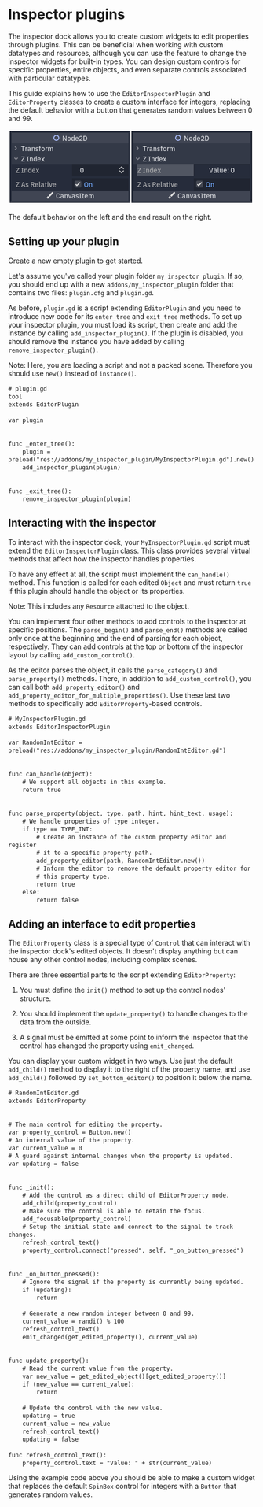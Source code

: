 
# Inspector plugins

The inspector dock allows you to create custom widgets to edit properties
through plugins. This can be beneficial when working with custom datatypes and
resources, although you can use the feature to change the inspector widgets for
built-in types. You can design custom controls for specific properties, entire
objects, and even separate controls associated with particular datatypes.

This guide explains how to use the `EditorInspectorPlugin` and
`EditorProperty` classes to create a custom interface for integers,
replacing the default behavior with a button that generates random values
between 0 and 99.

![](img/inspector_plugin_example.png)

The default behavior on the left and the end result on the right.


## Setting up your plugin

Create a new empty plugin to get started.

Let's assume you've called your plugin folder `my_inspector_plugin`. If so,
you should end up with a new `addons/my_inspector_plugin` folder that contains
two files: `plugin.cfg` and `plugin.gd`.

As before, `plugin.gd` is a script extending `EditorPlugin` and you
need to introduce new code for its `enter_tree` and `exit_tree` methods.
To set up your inspector plugin, you must load its script, then create and add
the instance by calling `add_inspector_plugin()`. If the plugin is disabled,
you should remove the instance you have added by calling
`remove_inspector_plugin()`.

Note: Here, you are loading a script and not a packed scene. Therefore you
should use `new()` instead of `instance()`.

```
# plugin.gd
tool
extends EditorPlugin

var plugin


func _enter_tree():
    plugin = preload("res://addons/my_inspector_plugin/MyInspectorPlugin.gd").new()
    add_inspector_plugin(plugin)


func _exit_tree():
    remove_inspector_plugin(plugin)
```


## Interacting with the inspector

To interact with the inspector dock, your `MyInspectorPlugin.gd` script must
extend the `EditorInspectorPlugin` class. This class provides several
virtual methods that affect how the inspector handles properties.

To have any effect at all, the script must implement the `can_handle()`
method. This function is called for each edited `Object` and must
return `true` if this plugin should handle the object or its properties.

Note: This includes any `Resource` attached to the object.

You can implement four other methods to add controls to the inspector at
specific positions. The `parse_begin()` and `parse_end()` methods are called
only once at the beginning and the end of parsing for each object, respectively.
They can add controls at the top or bottom of the inspector layout by calling
`add_custom_control()`.

As the editor parses the object, it calls the `parse_category()` and
`parse_property()` methods. There, in addition to `add_custom_control()`,
you can call both `add_property_editor()` and
`add_property_editor_for_multiple_properties()`. Use these last two methods to
specifically add `EditorProperty`-based controls.

```
# MyInspectorPlugin.gd
extends EditorInspectorPlugin

var RandomIntEditor = preload("res://addons/my_inspector_plugin/RandomIntEditor.gd")


func can_handle(object):
    # We support all objects in this example.
    return true


func parse_property(object, type, path, hint, hint_text, usage):
    # We handle properties of type integer.
    if type == TYPE_INT:
        # Create an instance of the custom property editor and register
        # it to a specific property path.
        add_property_editor(path, RandomIntEditor.new())
        # Inform the editor to remove the default property editor for
        # this property type.
        return true
    else:
        return false
```


## Adding an interface to edit properties

The `EditorProperty` class is a special type of `Control`
that can interact with the inspector dock's edited objects. It doesn't display
anything but can house any other control nodes, including complex scenes.

There are three essential parts to the script extending
`EditorProperty`:

1. You must define the `init()` method to set up the control nodes'
   structure.

2. You should implement the `update_property()` to handle changes to the data
   from the outside.

3. A signal must be emitted at some point to inform the inspector that the
   control has changed the property using `emit_changed`.

You can display your custom widget in two ways. Use just the default `add_child()`
method to display it to the right of the property name, and use `add_child()`
followed by `set_bottom_editor()` to position it below the name.

```
# RandomIntEditor.gd
extends EditorProperty


# The main control for editing the property.
var property_control = Button.new()
# An internal value of the property.
var current_value = 0
# A guard against internal changes when the property is updated.
var updating = false


func _init():
    # Add the control as a direct child of EditorProperty node.
    add_child(property_control)
    # Make sure the control is able to retain the focus.
    add_focusable(property_control)
    # Setup the initial state and connect to the signal to track changes.
    refresh_control_text()
    property_control.connect("pressed", self, "_on_button_pressed")


func _on_button_pressed():
    # Ignore the signal if the property is currently being updated.
    if (updating):
        return

    # Generate a new random integer between 0 and 99.
    current_value = randi() % 100
    refresh_control_text()
    emit_changed(get_edited_property(), current_value)


func update_property():
    # Read the current value from the property.
    var new_value = get_edited_object()[get_edited_property()]
    if (new_value == current_value):
        return

    # Update the control with the new value.
    updating = true
    current_value = new_value
    refresh_control_text()
    updating = false

func refresh_control_text():
    property_control.text = "Value: " + str(current_value)
```

Using the example code above you should be able to make a custom widget that
replaces the default `SpinBox` control for integers with a
`Button` that generates random values.

